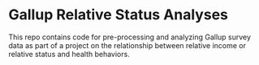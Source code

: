 # Gallup Relative Status Analyses

This repo contains code for pre-processing and analyzing Gallup survey data as
part of a project on the relationship between relative income or relative status
and health behaviors.